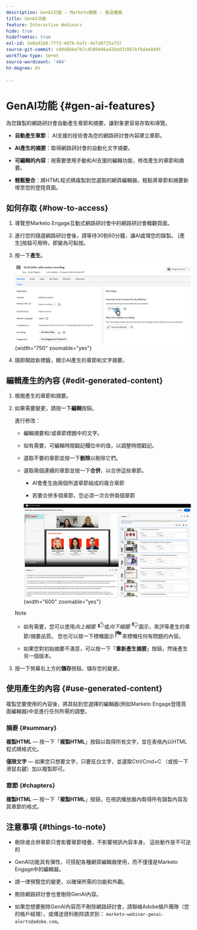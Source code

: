 ```yaml
---
description: GenAI功能 — Marketo檔案 — 產品檔案
title: GenAI功能
feature: Interactive Webinars
hide: true
hidefromtoc: true
exl-id: 3e0a41b0-7ff3-4676-bafc-4e7a0725a737
source-git-commit: c00d6bbe7b7c4589446a42bbd31087bf6d4e8ddf
workflow-type: tm+mt
source-wordcount: '484'
ht-degree: 0%

---
```


# GenAI功能 {#gen-ai-features}

為您錄製的網路研討會自動產生章節和摘要，讓對象更容易存取和導覽。

* **自動產生章節**： AI支援的技術會為您的網路研討會內容建立章節。

* **AI產生的摘要**：取得網路研討會的自動化文字摘要。

* **可編輯的內容**：視需要使用手動和AI支援的編輯功能，修改產生的章節和摘要。

* **輕鬆整合**：將HTML程式碼複製到您選取的網頁編輯器，輕鬆將章節和摘要新增至您的登陸頁面。

## 如何存取 {#how-to-access}

1. 導覽至Marketo Engage互動式網路研討會中的網路研討會概觀頁面。

1. 進行您的隨選網路研討會後，請等待30到60分鐘，讓AI處理您的錄製。 [產生]按鈕可用時，即變為可點按。

1. 按一下&#x200B;**產生**。

   ![](assets/gen-ai-features-1.png){width="750" zoomable="yes"}

1. 隨即開啟新標籤，顯示AI產生的章節和文字摘要。

## 編輯產生的內容 {#edit-generated-content}

1. 檢閱產生的章節和摘要。

1. 如果需要變更，請按一下&#x200B;**編輯**&#x200B;按鈕。

   進行修改：

   * 編輯摘要和/或章節標題中的文字。

   * 如有需要，可編輯時間戳記欄位中的值，以調整時間戳記。

   * 選取不要的章節並按一下&#x200B;**刪除**&#x200B;以刪除它們。

   * 選取兩個連續的章節並按一下&#x200B;**合併**，以合併這些章節。

      * AI會產生由兩個所選章節組成的複合章節

      * 若要合併多個章節，您必須一次合併兩個章節

     ![](assets/gen-ai-features-2.png){width="600" zoomable="yes"}

   >[!NOTE]
   >
   >* 如有需要，您可以使用&#x200B;_向上縮圖_ ![向上縮圖圖示](assets/icon-thumbs-up.png)或&#x200B;_向下縮圖_ ![向下縮圖圖示](assets/icon-thumbs-down.png)圖示，來評等產生的章節/摘要品質。 您也可以按一下標幟圖示![標幟圖示](assets/icon-flag.png)來標幟任何有問題的內容。
   >
   >* 如果您對初始摘要不滿意，可以按一下「**重新產生摘要**」按鈕，然後產生另一個版本。

1. 按一下熒幕右上方的&#x200B;**儲存**&#x200B;按鈕，儲存您的變更。

## 使用產生的內容 {#use-generated-content}

複製您要使用的內容後，將其貼到您選擇的編輯器(例如Marketo Engage登陸頁面編輯器)中並進行任何所需的調整。

### 摘要 {#summary}

**複製HTML** — 按一下「**複製HTML**」按鈕以取得所有文字，並在表格內以HTML程式碼格式化。

**僅限文字** — 如果您只想要文字，只要反白文字，並選取Ctrl/Cmd+C （或按一下滑鼠右鍵）加以複製即可。

### 章節 {#chapters}

**複製HTML** — 按一下「**複製HTML**」按鈕，在視訊播放器內取得所有錄製內容及其章節的格式。

## 注意事項 {#things-to-note}

* 刪除或合併章節只會影響章節棧疊，不影響視訊內容本身。 這些動作是不可逆的

* GenAI功能具有彈性，可搭配各種網頁編輯器使用，而不僅僅是Marketo Engage中的編輯器。

* 請一律預覽您的變更，以確保所需的功能和外觀。

* 刪除網路研討會也會刪除GenAI內容。

* 如果您想要刪除GenAI內容而不刪除網路研討會，請聯絡Adobe帳戶團隊（您的帳戶經理），或傳送資料刪除請求到： `marketo-webinar-genai-alerts@adobe.com`。
